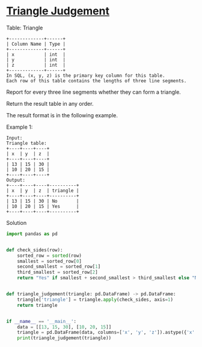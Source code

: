 # [Triangle Judgement](https://leetcode.com/problems/triangle-judgement/description/)

Table: Triangle
```
+-------------+------+
| Column Name | Type |
+-------------+------+
| x           | int  |
| y           | int  |
| z           | int  |
+-------------+------+
In SQL, (x, y, z) is the primary key column for this table.
Each row of this table contains the lengths of three line segments.
``` 

Report for every three line segments whether they can form a triangle.

Return the result table in any order.

The result format is in the following example.

Example 1:
```
Input: 
Triangle table:
+----+----+----+
| x  | y  | z  |
+----+----+----+
| 13 | 15 | 30 |
| 10 | 20 | 15 |
+----+----+----+
Output: 
+----+----+----+----------+
| x  | y  | z  | triangle |
+----+----+----+----------+
| 13 | 15 | 30 | No       |
| 10 | 20 | 15 | Yes      |
+----+----+----+----------+
```
Solution
```python
import pandas as pd


def check_sides(row):
    sorted_row = sorted(row)
    smallest = sorted_row[0]
    second_smallest = sorted_row[1]
    third_smallest = sorted_row[2]
    return "Yes" if smallest + second_smallest > third_smallest else "No"


def triangle_judgement(triangle: pd.DataFrame) -> pd.DataFrame:
    triangle['triangle'] = triangle.apply(check_sides, axis=1)
    return triangle


if __name__ == '__main__':
    data = [[13, 15, 30], [10, 20, 15]]
    triangle = pd.DataFrame(data, columns=['x', 'y', 'z']).astype({'x': 'Int64', 'y': 'Int64', 'z': 'Int64'})
    print(triangle_judgement(triangle))
```